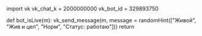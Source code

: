 import vk
vk_chat_k = 2000000000
vk_bot_id = 329893750

def bot_isLive(m):
	vk_send_message(m, message = randomHint(["Живой", "Жив и цел", "Норм", "Статус: работаю"]))
	return
